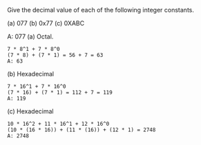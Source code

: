 Give the decimal value of each of the following integer constants.

(a) 077
(b) 0x77
(c) 0XABC

A:
077
(a) Octal.

```
7 * 8^1 + 7 * 8^0
(7 * 8) + (7 * 1) = 56 + 7 = 63
A: 63
```

(b) Hexadecimal

```
7 * 16^1 + 7 * 16^0
(7 * 16) + (7 * 1) = 112 + 7 = 119
A: 119
```

(c) Hexadecimal

```
10 * 16^2 + 11 * 16^1 + 12 * 16^0
(10 * (16 * 16)) + (11 * (16)) + (12 * 1) = 2748
A: 2748
```
